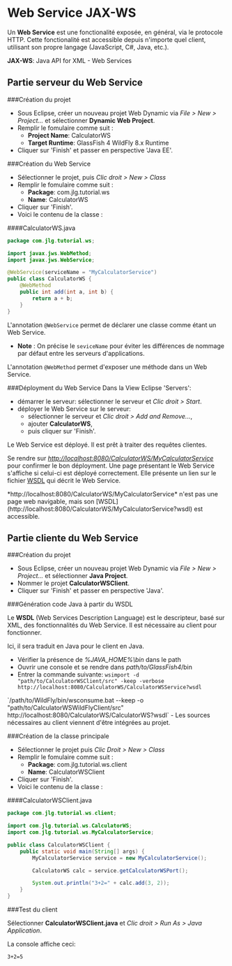 Web Service JAX-WS
====================

Un **Web Service** est une fonctionalité exposée, en général,
via le protocole HTTP.
Cette fonctionalité est accessible depuis n'importe quel client,
utilisant son propre langage (JavaScript, C#, Java, etc.).

**JAX-WS**: Java API for XML - Web Services

Partie serveur du Web Service
-----------------------------

###Création du projet

- Sous Eclipse, créer un nouveau projet Web Dynamic via
  *File > New > Project...* et sélectionner **Dynamic Web Project**.
- Remplir le fomulaire comme suit :
	- **Project Name**: CalculatorWS
	- **Target Runtime**: GlassFish 4
	  <jboss>
	  WildFly 8.x Runtime
	  </jboss>
- Cliquer sur 'Finish' et passer en perspective 'Java EE'.

###Création du Web Service

- Sélectionner le projet, puis *Clic droit > New > Class*
- Remplir le fomulaire comme suit :
	- **Package**: com.jlg.tutorial.ws
	- **Name**: CalculatorWS
- Cliquer sur 'Finish'.
- Voici le contenu de la classe :

####CalculatorWS.java
```java
package com.jlg.tutorial.ws;

import javax.jws.WebMethod;
import javax.jws.WebService;

@WebService(serviceName = "MyCalculatorService")
public class CalculatorWS {
	@WebMethod
	public int add(int a, int b) {
		return a + b;
	}
}

```

L'annotation `@WebService` permet de déclarer une classe comme étant un Web
Service.

- **Note** : On précise le `seviceName` pour éviter les différences de nommage par défaut
entre les serveurs d'applications.

L'annotation `@WebMethod` permet d'exposer une méthode dans un Web Service.

###Déployment du Web Service
Dans la View Eclipse 'Servers':

- démarrer le serveur: sélectionner le serveur et *Clic droit > Start*.
- déployer le Web Service sur le serveur:
	- sélectionner le serveur et *Clic droit > Add and Remove...*,
	- ajouter **CalculatorWS**,
	- puis cliquer sur 'Finish'.

Le Web Service est déployé. Il est prêt à traiter des requêtes clientes.

Se rendre sur
*[http://localhost:8080/CalculatorWS/MyCalculatorService](http://localhost:8080/CalculatorWS/MyCalculatorService)*
pour confirmer le bon déployment. Une page présentant le Web Service s'affiche
si celui-ci est déployé correctement. Elle présente un lien sur le fichier
[WSDL](http://localhost:8080/CalculatorWS/MyCalculatorService?wsdl) qui décrit
le Web Service.

<jboss>
*http://localhost:8080/CalculatorWS/MyCalculatorService* n'est pas une page
  web navigable, mais son
  [WSDL](http://localhost:8080/CalculatorWS/MyCalculatorService?wsdl) est
  accessible.
</jboss>


Partie cliente du Web Service
-----------------------------

###Création du projet

- Sous Eclipse, créer un nouveau projet Web Dynamic via
  *File > New > Project...* et sélectionner **Java Project**.
- Nommer le projet **CalculatorWSClient**.
- Cliquer sur 'Finish' et passer en perspective 'Java'.

###Génération code Java à partir du WSDL

Le **WSDL** (Web Services Description Language) est le descripteur,
basé sur XML, des fonctionnalités du Web Service.
Il est nécessaire au client pour fonctionner.

Ici, il sera traduit en Java pour le client en Java.

- Vérifier la présence de *%JAVA_HOME%\bin* dans le path
- Ouvrir une console et se rendre dans *path/to/GlassFish4*/bin
- Entrer la commande suivante: `wsimport -d "path/to/CalculatorWSClient/src"
  -keep -verbose http://localhost:8080/CalculatorWS/CalculatorWSService?wsdl`

<jboss>
`/path/to/WildFly/bin/wsconsume.bat --keep
-o "path/to/CalculatorWSWildFlyClient/src"
http://localhost:8080/CalculatorWS/CalculatorWS?wsdl`
</jboss>
- Les sources nécessaires au client viennent d'être intégrées au projet.


###Création de la classe principale

- Sélectionner le projet puis *Clic Droit > New > Class*
- Remplir le fomulaire comme suit :
	- **Package**: com.jlg.tutorial.ws.client
	- **Name**: CalculatorWSClient
- Cliquer sur 'Finish'.
- Voici le contenu de la classe :

####CalculatorWSClient.java
```java
package com.jlg.tutorial.ws.client;

import com.jlg.tutorial.ws.CalculatorWS;
import com.jlg.tutorial.ws.MyCalculatorService;

public class CalculatorWSClient {
	public static void main(String[] args) {
		MyCalculatorService service = new MyCalculatorService();

		CalculatorWS calc = service.getCalculatorWSPort();

		System.out.println("3+2=" + calc.add(3, 2));
	}
}
```

###Test du client

Sélectionner **CalculatorWSClient.java** et
*Clic droit > Run As > Java Application*.

La console affiche ceci:
```
3+2=5
```